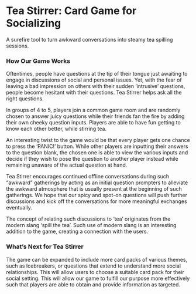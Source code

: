 # Tea Stirrer: Card Game for Socializing

A surefire tool to turn awkward conversations into steamy tea spilling sessions.

### How Our Game Works

Oftentimes, people have questions at the tip of their tongue just awaiting to engage in discussions of social and personal issues. Yet, with the fear of leaving a bad impression on others with their sudden ‘intrusive’ questions, people become hesitant with their questions. Tea Stirrer helps ask all the right questions. 

In groups of 4 to 5, players join a common game room and are randomly chosen to answer juicy questions while their friends fan the fire by adding their own cheeky question inputs. Players are able to have fun getting to know each other better, while stirring tea. 

An interesting twist to the game would be that every player gets one chance to press the ‘PANIC!’ button. While other players are inputting their answers to the question blank, the chosen one is able to view the various inputs and decide if they wish to pose the question to another player instead while remaining unaware of the actual question at hand. 

Tea Stirrer encourages continued offline conversations during such “awkward” gatherings by acting as an initial question prompters to alleviate the awkward atmosphere that is usually present at the beginning of such gatherings. We hope that our spicy and spot-on questions will push further discussions and kick off the conversations for more meaningful exchanges eventually. 

The concept of relating such discussions to ‘tea’ originates from the modern slang ‘spill the tea’. Such use of modern slang is an interesting addition to the game, creating a connection with the users.

### What’s Next for Tea Stirrer

The game can be expanded to include more card packs of various themes, such as Icebreakers, or questions that extend to understand more social relationships. This will allow users to choose a suitable card pack for their social setting. This will allow our game to fulfill our purpose more effectively such that players are able to obtain and provide information as targeted.
